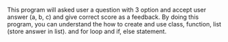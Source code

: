 This program will asked user a question with 3 option and accept user answer (a, b, c) and give correct score as a feedback.
    By doing this program, you can understand the how to create and use class, function, list (store answer in list).
    and for loop and if, else statement.
